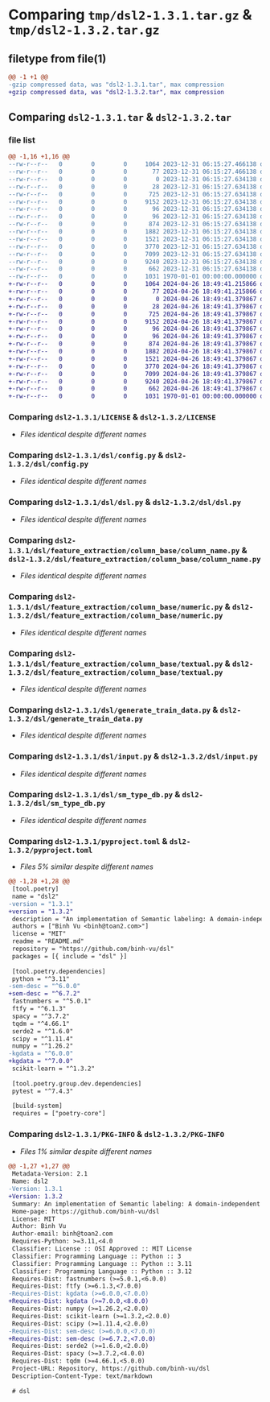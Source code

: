 # Comparing `tmp/dsl2-1.3.1.tar.gz` & `tmp/dsl2-1.3.2.tar.gz`

## filetype from file(1)

```diff
@@ -1 +1 @@
-gzip compressed data, was "dsl2-1.3.1.tar", max compression
+gzip compressed data, was "dsl2-1.3.2.tar", max compression
```

## Comparing `dsl2-1.3.1.tar` & `dsl2-1.3.2.tar`

### file list

```diff
@@ -1,16 +1,16 @@
--rw-r--r--   0        0        0     1064 2023-12-31 06:15:27.466138 dsl2-1.3.1/LICENSE
--rw-r--r--   0        0        0       77 2023-12-31 06:15:27.466138 dsl2-1.3.1/README.md
--rw-r--r--   0        0        0        0 2023-12-31 06:15:27.634138 dsl2-1.3.1/dsl/__init__.py
--rw-r--r--   0        0        0       28 2023-12-31 06:15:27.634138 dsl2-1.3.1/dsl/config.default.yml
--rw-r--r--   0        0        0      725 2023-12-31 06:15:27.634138 dsl2-1.3.1/dsl/config.py
--rw-r--r--   0        0        0     9152 2023-12-31 06:15:27.634138 dsl2-1.3.1/dsl/dsl.py
--rw-r--r--   0        0        0       96 2023-12-31 06:15:27.634138 dsl2-1.3.1/dsl/feature_extraction/__init__.py
--rw-r--r--   0        0        0       96 2023-12-31 06:15:27.634138 dsl2-1.3.1/dsl/feature_extraction/column_base/__init__.py
--rw-r--r--   0        0        0      874 2023-12-31 06:15:27.634138 dsl2-1.3.1/dsl/feature_extraction/column_base/column_name.py
--rw-r--r--   0        0        0     1882 2023-12-31 06:15:27.634138 dsl2-1.3.1/dsl/feature_extraction/column_base/numeric.py
--rw-r--r--   0        0        0     1521 2023-12-31 06:15:27.634138 dsl2-1.3.1/dsl/feature_extraction/column_base/textual.py
--rw-r--r--   0        0        0     3770 2023-12-31 06:15:27.634138 dsl2-1.3.1/dsl/generate_train_data.py
--rw-r--r--   0        0        0     7099 2023-12-31 06:15:27.634138 dsl2-1.3.1/dsl/input.py
--rw-r--r--   0        0        0     9240 2023-12-31 06:15:27.634138 dsl2-1.3.1/dsl/sm_type_db.py
--rw-r--r--   0        0        0      662 2023-12-31 06:15:27.634138 dsl2-1.3.1/pyproject.toml
--rw-r--r--   0        0        0     1031 1970-01-01 00:00:00.000000 dsl2-1.3.1/PKG-INFO
+-rw-r--r--   0        0        0     1064 2024-04-26 18:49:41.215866 dsl2-1.3.2/LICENSE
+-rw-r--r--   0        0        0       77 2024-04-26 18:49:41.215866 dsl2-1.3.2/README.md
+-rw-r--r--   0        0        0        0 2024-04-26 18:49:41.379867 dsl2-1.3.2/dsl/__init__.py
+-rw-r--r--   0        0        0       28 2024-04-26 18:49:41.379867 dsl2-1.3.2/dsl/config.default.yml
+-rw-r--r--   0        0        0      725 2024-04-26 18:49:41.379867 dsl2-1.3.2/dsl/config.py
+-rw-r--r--   0        0        0     9152 2024-04-26 18:49:41.379867 dsl2-1.3.2/dsl/dsl.py
+-rw-r--r--   0        0        0       96 2024-04-26 18:49:41.379867 dsl2-1.3.2/dsl/feature_extraction/__init__.py
+-rw-r--r--   0        0        0       96 2024-04-26 18:49:41.379867 dsl2-1.3.2/dsl/feature_extraction/column_base/__init__.py
+-rw-r--r--   0        0        0      874 2024-04-26 18:49:41.379867 dsl2-1.3.2/dsl/feature_extraction/column_base/column_name.py
+-rw-r--r--   0        0        0     1882 2024-04-26 18:49:41.379867 dsl2-1.3.2/dsl/feature_extraction/column_base/numeric.py
+-rw-r--r--   0        0        0     1521 2024-04-26 18:49:41.379867 dsl2-1.3.2/dsl/feature_extraction/column_base/textual.py
+-rw-r--r--   0        0        0     3770 2024-04-26 18:49:41.379867 dsl2-1.3.2/dsl/generate_train_data.py
+-rw-r--r--   0        0        0     7099 2024-04-26 18:49:41.379867 dsl2-1.3.2/dsl/input.py
+-rw-r--r--   0        0        0     9240 2024-04-26 18:49:41.379867 dsl2-1.3.2/dsl/sm_type_db.py
+-rw-r--r--   0        0        0      662 2024-04-26 18:49:41.379867 dsl2-1.3.2/pyproject.toml
+-rw-r--r--   0        0        0     1031 1970-01-01 00:00:00.000000 dsl2-1.3.2/PKG-INFO
```

### Comparing `dsl2-1.3.1/LICENSE` & `dsl2-1.3.2/LICENSE`

 * *Files identical despite different names*

### Comparing `dsl2-1.3.1/dsl/config.py` & `dsl2-1.3.2/dsl/config.py`

 * *Files identical despite different names*

### Comparing `dsl2-1.3.1/dsl/dsl.py` & `dsl2-1.3.2/dsl/dsl.py`

 * *Files identical despite different names*

### Comparing `dsl2-1.3.1/dsl/feature_extraction/column_base/column_name.py` & `dsl2-1.3.2/dsl/feature_extraction/column_base/column_name.py`

 * *Files identical despite different names*

### Comparing `dsl2-1.3.1/dsl/feature_extraction/column_base/numeric.py` & `dsl2-1.3.2/dsl/feature_extraction/column_base/numeric.py`

 * *Files identical despite different names*

### Comparing `dsl2-1.3.1/dsl/feature_extraction/column_base/textual.py` & `dsl2-1.3.2/dsl/feature_extraction/column_base/textual.py`

 * *Files identical despite different names*

### Comparing `dsl2-1.3.1/dsl/generate_train_data.py` & `dsl2-1.3.2/dsl/generate_train_data.py`

 * *Files identical despite different names*

### Comparing `dsl2-1.3.1/dsl/input.py` & `dsl2-1.3.2/dsl/input.py`

 * *Files identical despite different names*

### Comparing `dsl2-1.3.1/dsl/sm_type_db.py` & `dsl2-1.3.2/dsl/sm_type_db.py`

 * *Files identical despite different names*

### Comparing `dsl2-1.3.1/pyproject.toml` & `dsl2-1.3.2/pyproject.toml`

 * *Files 5% similar despite different names*

```diff
@@ -1,28 +1,28 @@
 [tool.poetry]
 name = "dsl2"
-version = "1.3.1"
+version = "1.3.2"
 description = "An implementation of Semantic labeling: A domain-independent approach"
 authors = ["Binh Vu <binh@toan2.com>"]
 license = "MIT"
 readme = "README.md"
 repository = "https://github.com/binh-vu/dsl"
 packages = [{ include = "dsl" }]
 
 [tool.poetry.dependencies]
 python = "^3.11"
-sem-desc = "^6.0.0"
+sem-desc = "^6.7.2"
 fastnumbers = "^5.0.1"
 ftfy = "^6.1.3"
 spacy = "^3.7.2"
 tqdm = "^4.66.1"
 serde2 = "^1.6.0"
 scipy = "^1.11.4"
 numpy = "^1.26.2"
-kgdata = "^6.0.0"
+kgdata = "^7.0.0"
 scikit-learn = "^1.3.2"
 
 [tool.poetry.group.dev.dependencies]
 pytest = "^7.4.3"
 
 [build-system]
 requires = ["poetry-core"]
```

### Comparing `dsl2-1.3.1/PKG-INFO` & `dsl2-1.3.2/PKG-INFO`

 * *Files 1% similar despite different names*

```diff
@@ -1,27 +1,27 @@
 Metadata-Version: 2.1
 Name: dsl2
-Version: 1.3.1
+Version: 1.3.2
 Summary: An implementation of Semantic labeling: A domain-independent approach
 Home-page: https://github.com/binh-vu/dsl
 License: MIT
 Author: Binh Vu
 Author-email: binh@toan2.com
 Requires-Python: >=3.11,<4.0
 Classifier: License :: OSI Approved :: MIT License
 Classifier: Programming Language :: Python :: 3
 Classifier: Programming Language :: Python :: 3.11
 Classifier: Programming Language :: Python :: 3.12
 Requires-Dist: fastnumbers (>=5.0.1,<6.0.0)
 Requires-Dist: ftfy (>=6.1.3,<7.0.0)
-Requires-Dist: kgdata (>=6.0.0,<7.0.0)
+Requires-Dist: kgdata (>=7.0.0,<8.0.0)
 Requires-Dist: numpy (>=1.26.2,<2.0.0)
 Requires-Dist: scikit-learn (>=1.3.2,<2.0.0)
 Requires-Dist: scipy (>=1.11.4,<2.0.0)
-Requires-Dist: sem-desc (>=6.0.0,<7.0.0)
+Requires-Dist: sem-desc (>=6.7.2,<7.0.0)
 Requires-Dist: serde2 (>=1.6.0,<2.0.0)
 Requires-Dist: spacy (>=3.7.2,<4.0.0)
 Requires-Dist: tqdm (>=4.66.1,<5.0.0)
 Project-URL: Repository, https://github.com/binh-vu/dsl
 Description-Content-Type: text/markdown
 
 # dsl
```

